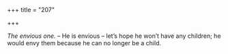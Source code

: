 +++
title = "207"

+++

*The envious one.* – He is envious – let’s hope he won’t have any children; he would envy them because he can no longer be a child.


